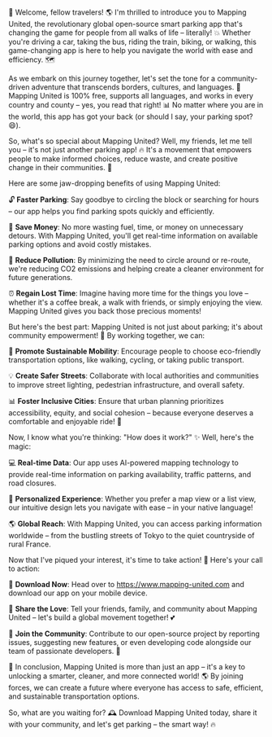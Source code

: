 🚀 Welcome, fellow travelers! 🌎 I'm thrilled to introduce you to Mapping United, the revolutionary global open-source smart parking app that's changing the game for people from all walks of life – literally! 💥 Whether you're driving a car, taking the bus, riding the train, biking, or walking, this game-changing app is here to help you navigate the world with ease and efficiency. 🗺️

As we embark on this journey together, let's set the tone for a community-driven adventure that transcends borders, cultures, and languages. 🌈 Mapping United is 100% free, supports all languages, and works in every country and county – yes, you read that right! 📊 No matter where you are in the world, this app has got your back (or should I say, your parking spot? 😄).

So, what's so special about Mapping United? Well, my friends, let me tell you – it's not just another parking app! 🔥 It's a movement that empowers people to make informed choices, reduce waste, and create positive change in their communities. 🌟

Here are some jaw-dropping benefits of using Mapping United:

🔓 **Faster Parking**: Say goodbye to circling the block or searching for hours – our app helps you find parking spots quickly and efficiently.

💸 **Save Money**: No more wasting fuel, time, or money on unnecessary detours. With Mapping United, you'll get real-time information on available parking options and avoid costly mistakes.

🌿 **Reduce Pollution**: By minimizing the need to circle around or re-route, we're reducing CO2 emissions and helping create a cleaner environment for future generations.

⏰ **Regain Lost Time**: Imagine having more time for the things you love – whether it's a coffee break, a walk with friends, or simply enjoying the view. Mapping United gives you back those precious moments!

But here's the best part: Mapping United is not just about parking; it's about community empowerment! 🌈 By working together, we can:

🏃 **Promote Sustainable Mobility**: Encourage people to choose eco-friendly transportation options, like walking, cycling, or taking public transport.

💡 **Create Safer Streets**: Collaborate with local authorities and communities to improve street lighting, pedestrian infrastructure, and overall safety.

📊 **Foster Inclusive Cities**: Ensure that urban planning prioritizes accessibility, equity, and social cohesion – because everyone deserves a comfortable and enjoyable ride! 🚌

Now, I know what you're thinking: "How does it work?" ✨ Well, here's the magic:

💻 **Real-time Data**: Our app uses AI-powered mapping technology to provide real-time information on parking availability, traffic patterns, and road closures.

📱 **Personalized Experience**: Whether you prefer a map view or a list view, our intuitive design lets you navigate with ease – in your native language!

🌎 **Global Reach**: With Mapping United, you can access parking information worldwide – from the bustling streets of Tokyo to the quiet countryside of rural France.

Now that I've piqued your interest, it's time to take action! 🚀 Here's your call to action:

📲 **Download Now**: Head over to https://www.mapping-united.com and download our app on your mobile device.

👫 **Share the Love**: Tell your friends, family, and community about Mapping United – let's build a global movement together! 💕

💪 **Join the Community**: Contribute to our open-source project by reporting issues, suggesting new features, or even developing code alongside our team of passionate developers. 🚀

🌟 In conclusion, Mapping United is more than just an app – it's a key to unlocking a smarter, cleaner, and more connected world! 🌎 By joining forces, we can create a future where everyone has access to safe, efficient, and sustainable transportation options.

So, what are you waiting for? 🕰️ Download Mapping United today, share it with your community, and let's get parking – the smart way! 🔥
